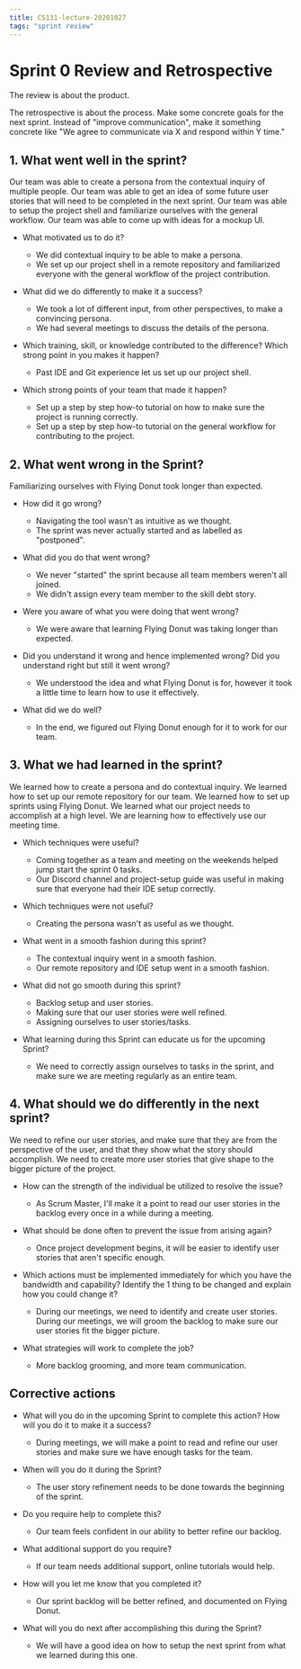 ```yaml
---
title: CS131-lecture-20201027
tags: "sprint review"
---
```


# Sprint 0 Review and Retrospective

The review is about the product.

The retrospective is about the process. Make some concrete goals for the next sprint. Instead of "improve communication", make it something concrete like "We agree to communicate via X and respond within Y time."

## 1. What went well in the sprint?

Our team was able to create a persona from the contextual inquiry of multiple people. Our team was able to get an idea of some future user stories that will need to be completed in the next sprint. Our team was able to setup the project shell and familiarize ourselves with the general workflow. Our team was able to come up with ideas for a mockup UI.

- What motivated us to do it?
  - We did contextual inquiry to be able to make a persona.
  - We set up our project shell in a remote repository and familiarized everyone with the general workflow of the project contribution.

- What did we do differently to make it a success?
  - We took a lot of different input, from other perspectives, to make a convincing persona.
  - We had several meetings to discuss the details of the persona.

- Which training, skill, or knowledge contributed to the difference? Which strong point in you makes it happen?
  - Past IDE and Git experience let us set up our project shell.

- Which strong points of your team that made it happen?
  - Set up a step by step how-to tutorial on how to make sure the project is running correctly.
  - Set up a step by step how-to tutorial on the general workflow for contributing to the project.

## 2. What went wrong in the Sprint?

Familiarizing ourselves with Flying Donut took longer than expected.

- How did it go wrong?
  - Navigating the tool wasn't as intuitive as we thought.
  - The sprint was never actually started and as labelled as "postponed".

- What did you do that went wrong?
  - We never "started" the sprint because all team members weren't all joined.
  - We didn't assign every team member to the skill debt story.

- Were you aware of what you were doing that went wrong?
  - We were aware that learning Flying Donut was taking longer than expected.

- Did you understand it wrong and hence implemented wrong? Did you understand right but still it went wrong?
  - We understood the idea and what Flying Donut is for, however it took a little time to learn how to use it effectively.

- What did we do well?
  - In the end, we figured out Flying Donut enough for it to work for our team.

## 3. What we had learned in the sprint?

We learned how to create a persona and do contextual inquiry. We learned how to set up our remote repository for our team. We learned how to set up sprints using Flying Donut. We learned what our project needs to accomplish at a high level. We are learning how to effectively use our meeting time.

- Which techniques were useful?
  - Coming together as a team and meeting on the weekends helped jump start the sprint 0 tasks.
  - Our Discord channel and project-setup guide was useful in making sure that everyone had their IDE setup correctly.

- Which techniques were not useful?
  - Creating the persona wasn't as useful as we thought.

- What went in a smooth fashion during this sprint?
  - The contextual inquiry went in a smooth fashion.
  - Our remote repository and IDE setup went in a smooth fashion.

- What did not go smooth during this sprint?
  - Backlog setup and user stories.
  - Making sure that our user stories were well refined.
  - Assigning ourselves to user stories/tasks.

- What learning during this Sprint can educate us for the upcoming Sprint?
  - We need to correctly assign ourselves to tasks in the sprint, and make sure we are meeting regularly as an entire team.

## 4. What should we do differently in the next sprint?

We need to refine our user stories, and make sure that they are from the perspective of the user, and that they show what the story should accomplish. We need to create more user stories that give shape to the bigger picture of the project.

- How can the strength of the individual be utilized to resolve the issue?
  - As Scrum Master, I'll make it a point to read our user stories in the backlog every once in a while during a meeting.

- What should be done often to prevent the issue from arising again?
  - Once project development begins, it will be easier to identify user stories that aren't specific enough.

- Which actions must be implemented immediately for which you have the bandwidth and capability? Identify the 1 thing to be changed and explain how you could change it?
  - During our meetings, we need to identify and create user stories. During our meetings, we will groom the backlog to make sure our user stories fit the bigger picture.

- What strategies will work to complete the job?
  - More backlog grooming, and more team communication.

## Corrective actions

- What will you do in the upcoming Sprint to complete this action? How will you do it to make it a success?
  - During meetings, we will make a point to read and refine our user stories and make sure we have enough tasks for the team.

- When will you do it during the Sprint?
  - The user story refinement needs to be done towards the beginning of the sprint.

- Do you require help to complete this?
  - Our team feels confident in our ability to better refine our backlog.

- What additional support do you require?
  - If our team needs additional support, online tutorials would help.

- How will you let me know that you completed it?
  - Our sprint backlog will be better refined, and documented on Flying Donut.

- What will you do next after accomplishing this during the Sprint?
  - We will have a good idea on how to setup the next sprint from what we learned during this one.
